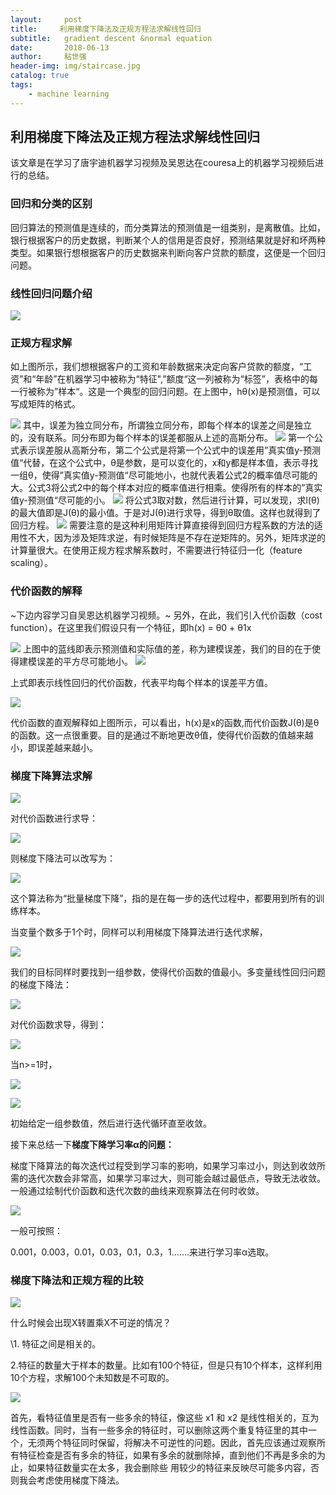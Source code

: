 ```yaml
---
layout:     post
title:     利用梯度下降法及正规方程法求解线性回归
subtitle:   gradient descent &normal equation
date:       2018-06-13
author:     粘世强
header-img: img/staircase.jpg
catalog: true
tags:
    - machine learning
---
```


## 利用梯度下降法及正规方程法求解线性回归

该文章是在学习了唐宇迪机器学习视频及吴恩达在couresa上的机器学习视频后进行的总结。

### 回归和分类的区别

回归算法的预测值是连续的，而分类算法的预测值是一组类别，是离散值。比如，银行根据客户的历史数据，判断某个人的信用是否良好，预测结果就是好和坏两种类型。如果银行想根据客户的历史数据来判断向客户贷款的额度，这便是一个回归问题。

### 线性回归问题介绍

![](https://github.com/nianshiqiang/nianshiqiang.github.io/blob/master/contentimg/%E5%88%A9%E7%94%A8%E6%A2%AF%E5%BA%A6%E4%B8%8B%E9%99%8D%E6%B3%95%E5%8F%8A%E6%AD%A3%E8%A7%84%E6%96%B9%E7%A8%8B%E6%B3%95%E6%B1%82%E8%A7%A3%E7%BA%BF%E6%80%A7%E5%9B%9E%E5%BD%92/1.png?raw=true)

### 正规方程求解

如上图所示，我们想根据客户的工资和年龄数据来决定向客户贷款的额度，“工资”和“年龄”在机器学习中被称为“特征",”额度“这一列被称为“标签”，表格中的每一行被称为”样本“。这是一个典型的回归问题。在上图中，hθ(x)是预测值，可以写成矩阵的格式。

![](https://github.com/nianshiqiang/nianshiqiang.github.io/blob/master/contentimg/%E5%88%A9%E7%94%A8%E6%A2%AF%E5%BA%A6%E4%B8%8B%E9%99%8D%E6%B3%95%E5%8F%8A%E6%AD%A3%E8%A7%84%E6%96%B9%E7%A8%8B%E6%B3%95%E6%B1%82%E8%A7%A3%E7%BA%BF%E6%80%A7%E5%9B%9E%E5%BD%92/2.png?raw=true)
其中，误差为独立同分布，所谓独立同分布，即每个样本的误差之间是独立的，没有联系。同分布即为每个样本的误差都服从上述的高斯分布。
![](https://github.com/nianshiqiang/nianshiqiang.github.io/blob/master/contentimg/%E5%88%A9%E7%94%A8%E6%A2%AF%E5%BA%A6%E4%B8%8B%E9%99%8D%E6%B3%95%E5%8F%8A%E6%AD%A3%E8%A7%84%E6%96%B9%E7%A8%8B%E6%B3%95%E6%B1%82%E8%A7%A3%E7%BA%BF%E6%80%A7%E5%9B%9E%E5%BD%92/3.png?raw=true)
第一个公式表示误差服从高斯分布，第二个公式是将第一个公式中的误差用”真实值y-预测值“代替，在这个公式中，θ是参数，是可以变化的，x和y都是样本值，表示寻找一组θ，使得”真实值y-预测值“尽可能地小，也就代表着公式2的概率值尽可能的大。公式3将公式2中的每个样本对应的概率值进行相乘。使得所有的样本的”真实值y-预测值“尽可能的小。
![](https://github.com/nianshiqiang/nianshiqiang.github.io/blob/master/contentimg/%E5%88%A9%E7%94%A8%E6%A2%AF%E5%BA%A6%E4%B8%8B%E9%99%8D%E6%B3%95%E5%8F%8A%E6%AD%A3%E8%A7%84%E6%96%B9%E7%A8%8B%E6%B3%95%E6%B1%82%E8%A7%A3%E7%BA%BF%E6%80%A7%E5%9B%9E%E5%BD%92/4.png?raw=true)
将公式3取对数，然后进行计算，可以发现，求l(θ)的最大值即是J(θ)的最小值。于是对J(θ)进行求导，得到θ取值。这样也就得到了回归方程。
![](https://github.com/nianshiqiang/nianshiqiang.github.io/blob/master/contentimg/%E5%88%A9%E7%94%A8%E6%A2%AF%E5%BA%A6%E4%B8%8B%E9%99%8D%E6%B3%95%E5%8F%8A%E6%AD%A3%E8%A7%84%E6%96%B9%E7%A8%8B%E6%B3%95%E6%B1%82%E8%A7%A3%E7%BA%BF%E6%80%A7%E5%9B%9E%E5%BD%92/5.png?raw=true)
需要注意的是这种利用矩阵计算直接得到回归方程系数的方法的适用性不大，因为涉及矩阵求逆，有时候矩阵是不存在逆矩阵的。另外，矩阵求逆的计算量很大。在使用正规方程求解系数时，不需要进行特征归一化（feature scaling）。

### 代价函数的解释

~下边内容学习自吴恩达机器学习视频。~
另外，在此，我们引入代价函数（cost function）。在这里我们假设只有一个特征，即h(x) = θ0 + θ1x

![](https://github.com/nianshiqiang/nianshiqiang.github.io/blob/master/contentimg/%E5%88%A9%E7%94%A8%E6%A2%AF%E5%BA%A6%E4%B8%8B%E9%99%8D%E6%B3%95%E5%8F%8A%E6%AD%A3%E8%A7%84%E6%96%B9%E7%A8%8B%E6%B3%95%E6%B1%82%E8%A7%A3%E7%BA%BF%E6%80%A7%E5%9B%9E%E5%BD%92/6.png?raw=true)
上图中的蓝线即表示预测值和实际值的差，称为建模误差，我们的目的在于使得建模误差的平方尽可能地小。
![](https://github.com/nianshiqiang/nianshiqiang.github.io/blob/master/contentimg/%E5%88%A9%E7%94%A8%E6%A2%AF%E5%BA%A6%E4%B8%8B%E9%99%8D%E6%B3%95%E5%8F%8A%E6%AD%A3%E8%A7%84%E6%96%B9%E7%A8%8B%E6%B3%95%E6%B1%82%E8%A7%A3%E7%BA%BF%E6%80%A7%E5%9B%9E%E5%BD%92/7.png?raw=true)

上式即表示线性回归的代价函数，代表平均每个样本的误差平方值。

![](https://github.com/nianshiqiang/nianshiqiang.github.io/blob/master/contentimg/%E5%88%A9%E7%94%A8%E6%A2%AF%E5%BA%A6%E4%B8%8B%E9%99%8D%E6%B3%95%E5%8F%8A%E6%AD%A3%E8%A7%84%E6%96%B9%E7%A8%8B%E6%B3%95%E6%B1%82%E8%A7%A3%E7%BA%BF%E6%80%A7%E5%9B%9E%E5%BD%92/8.png?raw=true)

代价函数的直观解释如上图所示，可以看出，h(x)是x的函数,而代价函数J(θ)是θ的函数。这一点很重要。目的是通过不断地更改θ值，使得代价函数的值越来越小，即误差越来越小。

### 梯度下降算法求解

![](https://github.com/nianshiqiang/nianshiqiang.github.io/blob/master/contentimg/%E5%88%A9%E7%94%A8%E6%A2%AF%E5%BA%A6%E4%B8%8B%E9%99%8D%E6%B3%95%E5%8F%8A%E6%AD%A3%E8%A7%84%E6%96%B9%E7%A8%8B%E6%B3%95%E6%B1%82%E8%A7%A3%E7%BA%BF%E6%80%A7%E5%9B%9E%E5%BD%92/9.png?raw=true)

对代价函数进行求导：

![](https://github.com/nianshiqiang/nianshiqiang.github.io/blob/master/contentimg/%E5%88%A9%E7%94%A8%E6%A2%AF%E5%BA%A6%E4%B8%8B%E9%99%8D%E6%B3%95%E5%8F%8A%E6%AD%A3%E8%A7%84%E6%96%B9%E7%A8%8B%E6%B3%95%E6%B1%82%E8%A7%A3%E7%BA%BF%E6%80%A7%E5%9B%9E%E5%BD%92/10.png?raw=true)

则梯度下降法可以改写为：

![](https://github.com/nianshiqiang/nianshiqiang.github.io/blob/master/contentimg/%E5%88%A9%E7%94%A8%E6%A2%AF%E5%BA%A6%E4%B8%8B%E9%99%8D%E6%B3%95%E5%8F%8A%E6%AD%A3%E8%A7%84%E6%96%B9%E7%A8%8B%E6%B3%95%E6%B1%82%E8%A7%A3%E7%BA%BF%E6%80%A7%E5%9B%9E%E5%BD%92/11.png?raw=true)

这个算法称为“批量梯度下降”，指的是在每一步的迭代过程中，都要用到所有的训练样本。

当变量个数多于1个时，同样可以利用梯度下降算法进行迭代求解，

![](https://github.com/nianshiqiang/nianshiqiang.github.io/blob/master/contentimg/%E5%88%A9%E7%94%A8%E6%A2%AF%E5%BA%A6%E4%B8%8B%E9%99%8D%E6%B3%95%E5%8F%8A%E6%AD%A3%E8%A7%84%E6%96%B9%E7%A8%8B%E6%B3%95%E6%B1%82%E8%A7%A3%E7%BA%BF%E6%80%A7%E5%9B%9E%E5%BD%92/12.png?raw=true)

我们的目标同样时要找到一组参数，使得代价函数的值最小。多变量线性回归问题的梯度下降法：

![](https://github.com/nianshiqiang/nianshiqiang.github.io/blob/master/contentimg/%E5%88%A9%E7%94%A8%E6%A2%AF%E5%BA%A6%E4%B8%8B%E9%99%8D%E6%B3%95%E5%8F%8A%E6%AD%A3%E8%A7%84%E6%96%B9%E7%A8%8B%E6%B3%95%E6%B1%82%E8%A7%A3%E7%BA%BF%E6%80%A7%E5%9B%9E%E5%BD%92/13.png?raw=true)

对代价函数求导，得到：

![](https://github.com/nianshiqiang/nianshiqiang.github.io/blob/master/contentimg/%E5%88%A9%E7%94%A8%E6%A2%AF%E5%BA%A6%E4%B8%8B%E9%99%8D%E6%B3%95%E5%8F%8A%E6%AD%A3%E8%A7%84%E6%96%B9%E7%A8%8B%E6%B3%95%E6%B1%82%E8%A7%A3%E7%BA%BF%E6%80%A7%E5%9B%9E%E5%BD%92/14.png?raw=true)

当n>=1时，

![](https://github.com/nianshiqiang/nianshiqiang.github.io/blob/master/contentimg/%E5%88%A9%E7%94%A8%E6%A2%AF%E5%BA%A6%E4%B8%8B%E9%99%8D%E6%B3%95%E5%8F%8A%E6%AD%A3%E8%A7%84%E6%96%B9%E7%A8%8B%E6%B3%95%E6%B1%82%E8%A7%A3%E7%BA%BF%E6%80%A7%E5%9B%9E%E5%BD%92/15.png?raw=true)

![](https://github.com/nianshiqiang/nianshiqiang.github.io/blob/master/contentimg/%E5%88%A9%E7%94%A8%E6%A2%AF%E5%BA%A6%E4%B8%8B%E9%99%8D%E6%B3%95%E5%8F%8A%E6%AD%A3%E8%A7%84%E6%96%B9%E7%A8%8B%E6%B3%95%E6%B1%82%E8%A7%A3%E7%BA%BF%E6%80%A7%E5%9B%9E%E5%BD%92/16.png?raw=true)

初始给定一组参数值，然后进行迭代循环直至收敛。

接下来总结一下**梯度下降学习率α的问题：**

梯度下降算法的每次迭代过程受到学习率的影响，如果学习率过小，则达到收敛所需的迭代次数会非常高，如果学习率过大，则可能会越过最低点，导致无法收敛。一般通过绘制代价函数和迭代次数的曲线来观察算法在何时收敛。

![](https://github.com/nianshiqiang/nianshiqiang.github.io/blob/master/contentimg/%E5%88%A9%E7%94%A8%E6%A2%AF%E5%BA%A6%E4%B8%8B%E9%99%8D%E6%B3%95%E5%8F%8A%E6%AD%A3%E8%A7%84%E6%96%B9%E7%A8%8B%E6%B3%95%E6%B1%82%E8%A7%A3%E7%BA%BF%E6%80%A7%E5%9B%9E%E5%BD%92/17.png?raw=true)

一般可按照：

0.001，0.003，0.01，0.03，0.1，0.3，1.……来进行学习率α选取。

### 梯度下降法和正规方程的比较

![](https://github.com/nianshiqiang/nianshiqiang.github.io/blob/master/contentimg/%E5%88%A9%E7%94%A8%E6%A2%AF%E5%BA%A6%E4%B8%8B%E9%99%8D%E6%B3%95%E5%8F%8A%E6%AD%A3%E8%A7%84%E6%96%B9%E7%A8%8B%E6%B3%95%E6%B1%82%E8%A7%A3%E7%BA%BF%E6%80%A7%E5%9B%9E%E5%BD%92/18.png?raw=true)

什么时候会出现X转置乘X不可逆的情况？

\1. 特征之间是相关的。

2.特征的数量大于样本的数量。比如有100个特征，但是只有10个样本，这样利用10个方程，求解100个未知数是不可取的。

![](https://github.com/nianshiqiang/nianshiqiang.github.io/blob/master/contentimg/%E5%88%A9%E7%94%A8%E6%A2%AF%E5%BA%A6%E4%B8%8B%E9%99%8D%E6%B3%95%E5%8F%8A%E6%AD%A3%E8%A7%84%E6%96%B9%E7%A8%8B%E6%B3%95%E6%B1%82%E8%A7%A3%E7%BA%BF%E6%80%A7%E5%9B%9E%E5%BD%92/19.png?raw=true)

首先，看特征值里是否有一些多余的特征，像这些 x1 和 x2 是线性相关的，互为线性函数。同时，当有一些多余的特征时，可以删除这两个重复特征里的其中一个，无须两个特征同时保留，将解决不可逆性的问题。因此，首先应该通过观察所有特征检查是否有多余的特征，如果有多余的就删除掉，直到他们不再是多余的为止，如果特征数量实在太多，我会删除些 用较少的特征来反映尽可能多内容，否则我会考虑使用梯度下降法。







